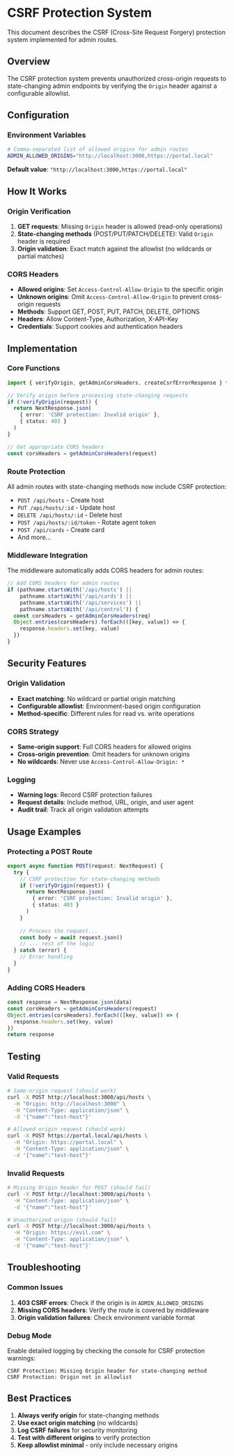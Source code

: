 # CSRF Protection System

This document describes the CSRF (Cross-Site Request Forgery) protection system implemented for admin routes.

## Overview

The CSRF protection system prevents unauthorized cross-origin requests to state-changing admin endpoints by verifying the `Origin` header against a configurable allowlist.

## Configuration

### Environment Variables

```bash
# Comma-separated list of allowed origins for admin routes
ADMIN_ALLOWED_ORIGINS="http://localhost:3000,https://portal.local"
```

**Default value**: `"http://localhost:3000,https://portal.local"`

## How It Works

### Origin Verification

1. **GET requests**: Missing `Origin` header is allowed (read-only operations)
2. **State-changing methods** (POST/PUT/PATCH/DELETE): Valid `Origin` header is required
3. **Origin validation**: Exact match against the allowlist (no wildcards or partial matches)

### CORS Headers

- **Allowed origins**: Set `Access-Control-Allow-Origin` to the specific origin
- **Unknown origins**: Omit `Access-Control-Allow-Origin` to prevent cross-origin requests
- **Methods**: Support GET, POST, PUT, PATCH, DELETE, OPTIONS
- **Headers**: Allow Content-Type, Authorization, X-API-Key
- **Credentials**: Support cookies and authentication headers

## Implementation

### Core Functions

```typescript
import { verifyOrigin, getAdminCorsHeaders, createCsrfErrorResponse } from '@/lib/auth/csrf-protection'

// Verify origin before processing state-changing requests
if (!verifyOrigin(request)) {
  return NextResponse.json(
    { error: 'CSRF protection: Invalid origin' },
    { status: 403 }
  )
}

// Get appropriate CORS headers
const corsHeaders = getAdminCorsHeaders(request)
```

### Route Protection

All admin routes with state-changing methods now include CSRF protection:

- `POST /api/hosts` - Create host
- `PUT /api/hosts/:id` - Update host  
- `DELETE /api/hosts/:id` - Delete host
- `POST /api/hosts/:id/token` - Rotate agent token
- `POST /api/cards` - Create card
- And more...

### Middleware Integration

The middleware automatically adds CORS headers for admin routes:

```typescript
// Add CORS headers for admin routes
if (pathname.startsWith('/api/hosts') || 
    pathname.startsWith('/api/cards') || 
    pathname.startsWith('/api/services') ||
    pathname.startsWith('/api/control')) {
  const corsHeaders = getAdminCorsHeaders(req)
  Object.entries(corsHeaders).forEach(([key, value]) => {
    response.headers.set(key, value)
  })
}
```

## Security Features

### Origin Validation

- **Exact matching**: No wildcard or partial origin matching
- **Configurable allowlist**: Environment-based origin configuration
- **Method-specific**: Different rules for read vs. write operations

### CORS Strategy

- **Same-origin support**: Full CORS headers for allowed origins
- **Cross-origin prevention**: Omit headers for unknown origins
- **No wildcards**: Never use `Access-Control-Allow-Origin: *`

### Logging

- **Warning logs**: Record CSRF protection failures
- **Request details**: Include method, URL, origin, and user agent
- **Audit trail**: Track all origin validation attempts

## Usage Examples

### Protecting a POST Route

```typescript
export async function POST(request: NextRequest) {
  try {
    // CSRF protection for state-changing methods
    if (!verifyOrigin(request)) {
      return NextResponse.json(
        { error: 'CSRF protection: Invalid origin' },
        { status: 403 }
      )
    }
    
    // Process the request...
    const body = await request.json()
    // ... rest of the logic
  } catch (error) {
    // Error handling
  }
}
```

### Adding CORS Headers

```typescript
const response = NextResponse.json(data)
const corsHeaders = getAdminCorsHeaders(request)
Object.entries(corsHeaders).forEach(([key, value]) => {
  response.headers.set(key, value)
})
return response
```

## Testing

### Valid Requests

```bash
# Same-origin request (should work)
curl -X POST http://localhost:3000/api/hosts \
  -H "Origin: http://localhost:3000" \
  -H "Content-Type: application/json" \
  -d '{"name":"test-host"}'

# Allowed origin request (should work)
curl -X POST https://portal.local/api/hosts \
  -H "Origin: https://portal.local" \
  -H "Content-Type: application/json" \
  -d '{"name":"test-host"}'
```

### Invalid Requests

```bash
# Missing Origin header for POST (should fail)
curl -X POST http://localhost:3000/api/hosts \
  -H "Content-Type: application/json" \
  -d '{"name":"test-host"}'

# Unauthorized origin (should fail)
curl -X POST http://localhost:3000/api/hosts \
  -H "Origin: https://evil.com" \
  -H "Content-Type: application/json" \
  -d '{"name":"test-host"}'
```

## Troubleshooting

### Common Issues

1. **403 CSRF errors**: Check if the origin is in `ADMIN_ALLOWED_ORIGINS`
2. **Missing CORS headers**: Verify the route is covered by middleware
3. **Origin validation failures**: Check environment variable format

### Debug Mode

Enable detailed logging by checking the console for CSRF protection warnings:

```
CSRF Protection: Missing Origin header for state-changing method
CSRF Protection: Origin not in allowlist
```

## Best Practices

1. **Always verify origin** for state-changing methods
2. **Use exact origin matching** (no wildcards)
3. **Log CSRF failures** for security monitoring
4. **Test with different origins** to verify protection
5. **Keep allowlist minimal** - only include necessary origins
